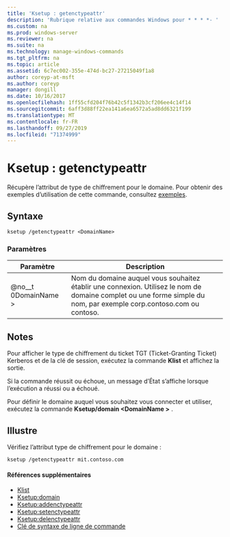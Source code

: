 ```yaml
---
title: 'Ksetup : getenctypeattr'
description: 'Rubrique relative aux commandes Windows pour * * * *- '
ms.custom: na
ms.prod: windows-server
ms.reviewer: na
ms.suite: na
ms.technology: manage-windows-commands
ms.tgt_pltfrm: na
ms.topic: article
ms.assetid: 6c7ec002-355e-474d-bc27-27215049f1a8
author: coreyp-at-msft
ms.author: coreyp
manager: dongill
ms.date: 10/16/2017
ms.openlocfilehash: 1ff55cfd204f76b42c5f1342b3cf206ee4c14f14
ms.sourcegitcommit: 6aff3d88ff22ea141a6ea6572a5ad8dd6321f199
ms.translationtype: MT
ms.contentlocale: fr-FR
ms.lasthandoff: 09/27/2019
ms.locfileid: "71374999"
---
```

# <a name="ksetupgetenctypeattr"></a>Ksetup : getenctypeattr



Récupère l’attribut de type de chiffrement pour le domaine. Pour obtenir des exemples d’utilisation de cette commande, consultez [exemples](#BKMK_Examples).

## <a name="syntax"></a>Syntaxe

```
ksetup /getenctypeattr <DomainName> 
```

### <a name="parameters"></a>Paramètres

|Paramètre|Description|
|---------|-----------|
|@no__t 0DomainName >|Nom du domaine auquel vous souhaitez établir une connexion. Utilisez le nom de domaine complet ou une forme simple du nom, par exemple corp.contoso.com ou contoso.|

## <a name="remarks"></a>Notes

Pour afficher le type de chiffrement du ticket TGT (Ticket-Granting Ticket) Kerberos et de la clé de session, exécutez la commande **Klist** et affichez la sortie.

Si la commande réussit ou échoue, un message d’État s’affiche lorsque l’exécution a réussi ou a échoué.

Pour définir le domaine auquel vous souhaitez vous connecter et utiliser, exécutez la commande **Ksetup/domain \<DomainName >** .

## <a name="BKMK_Examples"></a>Illustre

Vérifiez l’attribut type de chiffrement pour le domaine :
```
ksetup /getenctypeattr mit.contoso.com
```

#### <a name="additional-references"></a>Références supplémentaires

-   [Klist](klist.md)
-   [Ksetup:domain](ksetup-domain.md)
-   [Ksetup:addenctypeattr](ksetup-addenctypeattr.md)
-   [Ksetup:setenctypeattr](ksetup-setenctypeattr.md)
-   [Ksetup:delenctypeattr](ksetup-delenctypeattr.md)
-   [Clé de syntaxe de ligne de commande](command-line-syntax-key.md)